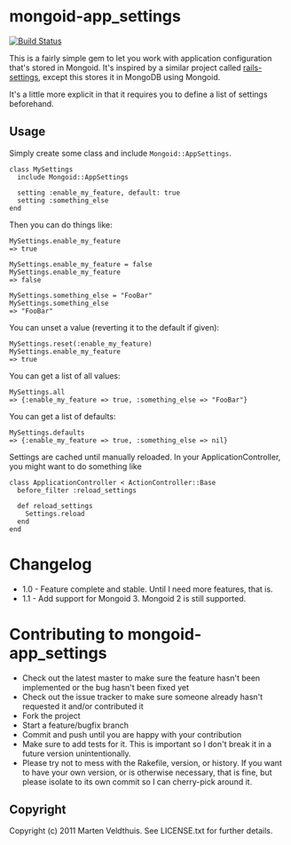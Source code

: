 # mongoid-app\_settings

[![Build Status](https://secure.travis-ci.org/marten/mongoid-app_settings.png)](http://travis-ci.org/marten/mongoid-app\_settings)

This is a fairly simple gem to let you work with application configuration
that's stored in Mongoid. It's inspired by a similar project called
[rails-settings](https://github.com/ledermann/rails-settings), except this
stores it in MongoDB using Mongoid.

It's a little more explicit in that it requires you to define a list of 
settings beforehand.

## Usage

Simply create some class and include `Mongoid::AppSettings`.

    class MySettings
      include Mongoid::AppSettings
      
      setting :enable_my_feature, default: true
      setting :something_else
    end

Then you can do things like:

    MySettings.enable_my_feature 
    => true
    
    MySettings.enable_my_feature = false
    MySettings.enable_my_feature
    => false

    MySettings.something_else = "FooBar"
    MySettings.something_else
    => "FooBar"

You can unset a value (reverting it to the default if given):

    MySettings.reset(:enable_my_feature)
    MySettings.enable_my_feature
    => true

You can get a list of all values:

    MySettings.all
    => {:enable_my_feature => true, :something_else => "FooBar"}

You can get a list of defaults:

    MySettings.defaults
    => {:enable_my_feature => true, :something_else => nil}
    
Settings are cached until manually reloaded. In your ApplicationController, you
might want to do something like

    class ApplicationController < ActionController::Base
      before_filter :reload_settings
      
      def reload_settings
        Settings.reload
      end
    end

# Changelog

* 1.0 - Feature complete and stable. Until I need more features, that is.
* 1.1 - Add support for Mongoid 3. Mongoid 2 is still supported.

# Contributing to mongoid-app\_settings
 
* Check out the latest master to make sure the feature hasn't been implemented or the bug hasn't been fixed yet
* Check out the issue tracker to make sure someone already hasn't requested it and/or contributed it
* Fork the project
* Start a feature/bugfix branch
* Commit and push until you are happy with your contribution
* Make sure to add tests for it. This is important so I don't break it in a future version unintentionally.
* Please try not to mess with the Rakefile, version, or history. If you want to have your own version, or is otherwise necessary, that is fine, but please isolate to its own commit so I can cherry-pick around it.

## Copyright

Copyright (c) 2011 Marten Veldthuis. See LICENSE.txt for further details.

